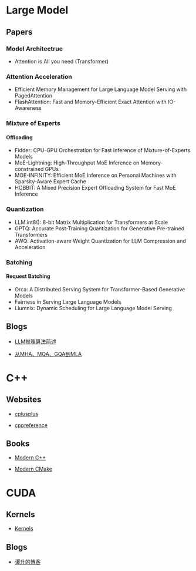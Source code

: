 # Large Model

## Papers

### Model Architectrue

- Attention is All you need (Transformer)

### Attention Acceleration

- Efficient Memory Management for Large Language Model Serving with PagedAttention
- FlashAttention: Fast and Memory-Efficient Exact Attention with IO-Awareness

### Mixture of Experts

#### Offloading

- Fidder: CPU-GPU Orchestration for Fast Inference of Mixture-of-Experts Models
- MoE-Lightning: High-Throughput MoE Inference on Memory-constrained GPUs
- MOE-INFINITY: Efficient MoE Inference on Personal Machines  with Sparsity-Aware Expert Cache
- HOBBIT: A Mixed Precision Expert Offloading  System for Fast MoE Inference

### Quantization

- LLM.int8(): 8-bit Matrix Multiplication for Transformers at Scale
- GPTQ: Accurate Post-Training Quantization for Generative Pre-trained Transformers
- AWQ: Activation-aware Weight Quantization for LLM Compression and Acceleration

### Batching

#### Request Batching

- Orca: A Distributed Serving System for Transformer-Based Generative Models
- Fairness in Serving Large Language Models
- Llumnix: Dynamic Scheduling for Large Language Model Serving

## Blogs

- [LLM推理算法简述](https://zhuanlan.zhihu.com/p/685794495)

- [从MHA、MQA、GQA到MLA](https://kexue.fm/archives/10091)

# C++

## Websites

- [cplusplus](https://cplusplus.com/)

- [cppreference](https://en.cppreference.com/w/)

## Books

- [Modern C++](https://changkun.de/modern-cpp/)

- [Modern CMake](https://cliutils.gitlab.io/modern-cmake/README.html)

# CUDA

## Kernels

- [Kernels](./CUDA/Kernels)

## Blogs

- [谭升的博客](https://face2ai.com/)
